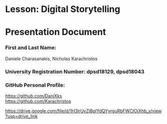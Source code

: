 # Lesson: Digital Storytelling
# Presentation Document

### First and Last Name: 
Daniele Charasanakis,
Nicholas Karachristos
### University Registration Number: dpsd18129, dpsd18043
### GitHub Personal Profile: 
https://github.com/DaniXks <br>
https://github.com/Karachristos

https://drive.google.com/file/d/1H3lrUvZjBplYdQYyrguRbFWCIOiXhb_v/view?usp=drive_link
